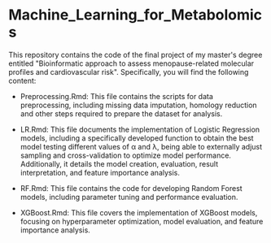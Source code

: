 # Machine_Learning_for_Metabolomics
This repository contains the code of the final project of my master's degree entitled "Bioinformatic approach to assess menopause-related molecular profiles and cardiovascular risk". Specifically, you will find the following content:

* Preprocessing.Rmd: This file contains the scripts for data preprocessing, including missing data imputation, homology reduction and other steps required to prepare the dataset for analysis.

* LR.Rmd: This file documents the implementation of Logistic Regression models, including a specifically developed function to obtain the best model testing different values of α and λ, being able to externally adjust sampling and cross-validation to optimize model performance. Additionally, it details the model creation, evaluation, result interpretation, and feature importance analysis.

* RF.Rmd: This file contains the code for developing Random Forest models, including parameter tuning and performance evaluation.

* XGBoost.Rmd: This file covers the implementation of XGBoost models, focusing on hyperparameter optimization, model evaluation, and feature importance analysis.
